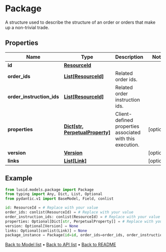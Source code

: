 # Package

A structure used to describe the structure of an order or orders that make up a non-trivial trade.
## Properties
Name | Type | Description | Notes
------------ | ------------- | ------------- | -------------
**id** | [**ResourceId**](ResourceId.md) |  | 
**order_ids** | [**List[ResourceId]**](ResourceId.md) | Related order ids. | 
**order_instruction_ids** | [**List[ResourceId]**](ResourceId.md) | Related order instruction ids. | 
**properties** | [**Dict[str, PerpetualProperty]**](PerpetualProperty.md) | Client-defined properties associated with this execution. | [optional] 
**version** | [**Version**](Version.md) |  | [optional] 
**links** | [**List[Link]**](Link.md) |  | [optional] 
## Example

```python
from lusid.models.package import Package
from typing import Any, Dict, List, Optional
from pydantic.v1 import BaseModel, Field, conlist

id: ResourceId = # Replace with your value
order_ids: conlist(ResourceId) = # Replace with your value
order_instruction_ids: conlist(ResourceId) = # Replace with your value
properties: Optional[Dict[str, PerpetualProperty]] = # Replace with your value
version: Optional[Version] = None
links: Optional[conlist(Link)] = None
package_instance = Package(id=id, order_ids=order_ids, order_instruction_ids=order_instruction_ids, properties=properties, version=version, links=links)

```

[Back to Model list](../README.md#documentation-for-models) &#8226; [Back to API list](../README.md#documentation-for-api-endpoints) &#8226; [Back to README](../README.md)

